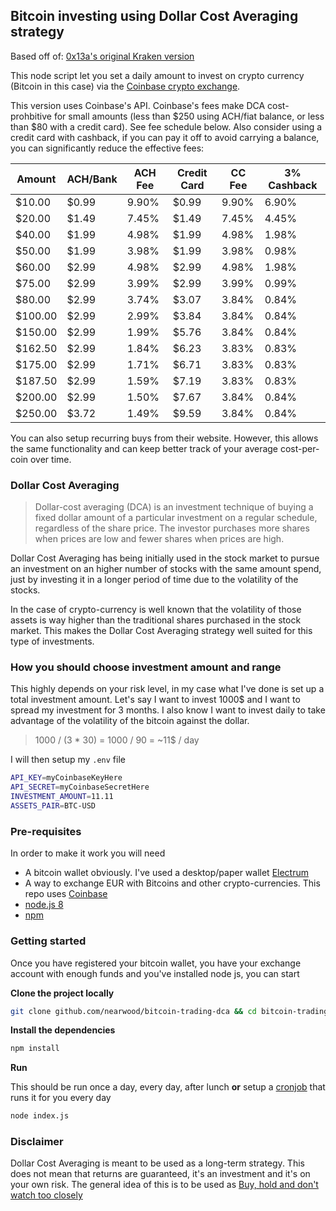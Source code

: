 ## Bitcoin investing using Dollar Cost Averaging strategy

Based off of: [0x13a's original Kraken version](https://github.com/0x13a/bitcoin-trading-dca)

This node script let you set a daily amount to invest on crypto currency (Bitcoin in this case) via the [Coinbase crypto exchange](https://coinbase.com).

This version uses Coinbase's API. Coinbase's fees make DCA cost-prohbitive for small amounts (less than $250 using ACH/fiat balance, or less than $80 with a credit card). See fee schedule below. Also consider using a credit card with cashback, if you can pay it off to avoid carrying a balance, you can significantly reduce the effective fees:

| Amount  | ACH/Bank | ACH Fee | Credit Card | CC Fee | 3% Cashback |
|---------|----------|---------|-------------|--------|---------------|
| $10.00  | $0.99    | 9.90%   | $0.99       | 9.90%  | 6.90%         |
| $20.00  | $1.49    | 7.45%   | $1.49       | 7.45%  | 4.45%         |
| $40.00  | $1.99    | 4.98%   | $1.99       | 4.98%  | 1.98%         |
| $50.00  | $1.99    | 3.98%   | $1.99       | 3.98%  | 0.98%         |
| $60.00  | $2.99    | 4.98%   | $2.99       | 4.98%  | 1.98%         |
| $75.00  | $2.99    | 3.99%   | $2.99       | 3.99%  | 0.99%         |
| $80.00  | $2.99    | 3.74%   | $3.07       | 3.84%  | 0.84%         |
| $100.00 | $2.99    | 2.99%   | $3.84       | 3.84%  | 0.84%         |
| $150.00 | $2.99    | 1.99%   | $5.76       | 3.84%  | 0.84%         |
| $162.50 | $2.99    | 1.84%   | $6.23       | 3.83%  | 0.83%         |
| $175.00 | $2.99    | 1.71%   | $6.71       | 3.83%  | 0.83%         |
| $187.50 | $2.99    | 1.59%   | $7.19       | 3.83%  | 0.83%         |
| $200.00 | $2.99    | 1.50%   | $7.67       | 3.84%  | 0.84%         |
| $250.00 | $3.72    | 1.49%   | $9.59       | 3.84%  | 0.84%         |

You can also setup recurring buys from their website. However, this allows the same functionality and can keep better track of your average cost-per-coin over time.

### Dollar Cost Averaging

> Dollar-cost averaging (DCA) is an investment technique of buying a fixed dollar amount of a particular investment on a regular schedule, regardless of the share price. The investor purchases more shares when prices are low and fewer shares when prices are high.

Dollar Cost Averaging has being initially used in the stock market to pursue an investment on an higher number of stocks with the same amount spend, just by investing it in a longer period of time due to the volatility of the stocks.

In the case of crypto-currency is well known that the volatility of those assets is way higher than the traditional shares purchased in the stock market. This makes the Dollar Cost Averaging strategy well suited for this type of investments.

### How you should choose investment amount and range
This highly depends on your risk level, in my case what I've done is set up a total investment amount.
Let's say I want to invest 1000$ and I want to spread my investment for 3 months. I also know I want to invest daily to take advantage of the volatility of the bitcoin against the dollar.

> 1000 / (3 * 30) = 1000 / 90 = ~11$ / day

I will then setup my `.env` file

```sh
API_KEY=myCoinbaseKeyHere
API_SECRET=myCoinbaseSecretHere
INVESTMENT_AMOUNT=11.11
ASSETS_PAIR=BTC-USD
```

### Pre-requisites

In order to make it work you will need

- A bitcoin wallet obviously. I've used a desktop/paper wallet [Electrum](https://electrum.org)
- A way to exchange EUR with Bitcoins and other crypto-currencies. This repo uses [Coinbase](https://coinbase.com)
- [node.js 8](https://nodejs.org)
- [npm](https://www.npmjs.com/)

### Getting started
Once you have registered your bitcoin wallet, you have your exchange account with enough funds and you've installed node js, you can start

**Clone the project locally**
```sh
git clone github.com/nearwood/bitcoin-trading-dca && cd bitcoin-trading-dca
```

**Install the dependencies**
```sh
npm install
```

**Run**

This should be run once a day, every day, after lunch **or** setup a [cronjob](https://www.cyberciti.biz/faq/how-do-i-add-jobs-to-cron-under-linux-or-unix-oses/) that runs it for you every day
```sh
node index.js
```

### Disclaimer

Dollar Cost Averaging is meant to be used as a long-term strategy. This does not mean that returns are guaranteed, it's an investment and it's on your own risk. The general idea of this is to be used as [Buy, hold and don't watch too closely](https://www.cnbc.com/2016/03/04/warren-buffett-buy-hold-and-dont-watch-too-closely.html)
